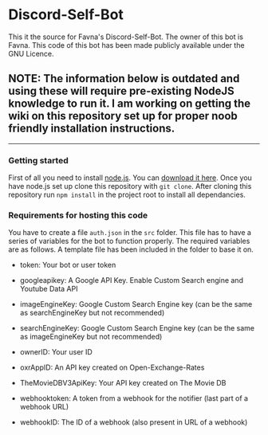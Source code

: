 # Discord-Self-Bot #

This it the source for Favna's Discord-Self-Bot. The owner of this bot is Favna. This code of this bot has been made publicly available under the GNU Licence.

## NOTE: The information below is outdated and using these will require pre-existing NodeJS knowledge to run it. I am working on getting the wiki on this repository set up for proper noob friendly installation instructions.

---


### Getting started ###

First of all you need to install [node.js](https://nodejs.org/en/). You can [download it here](https://nodejs.org/en/download/). Once you have node.js set up clone this repository with `git clone`. After cloning this repository run `npm install` in the project root to install all dependancies.

### Requirements for hosting this code ###

You have to create a file `auth.json` in the `src` folder. This file has to have a series of variables for the bot to function properly. The required variables are as follows. A template file has been included in the folder to base it on.

  - token: Your bot or user token

  - googleapikey: A Google API Key. Enable Custom Search engine and Youtube Data API

  - imageEngineKey: Google Custom Search Engine key (can be the same as searchEngineKey but not recommended)

  - searchEngineKey: Google Custom Search Engine key (can be the same as imageEngineKey but not recommended)

  - ownerID: Your user ID

  - oxrAppID: An API key created on Open-Exchange-Rates

  - TheMovieDBV3ApiKey: Your API key created on The Movie DB

  - webhooktoken: A token from a webhook for the notifier (last part of a webhook URL)

  - webhookID: The ID of a webhook (also present in URL of a webhook)
